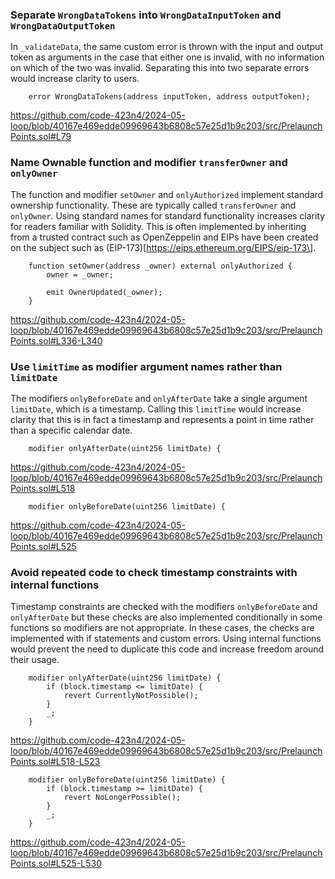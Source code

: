### Separate `WrongDataTokens` into `WrongDataInputToken` and `WrongDataOutputToken`

In `_validateData`, the same custom error is thrown with the input and output token as arguments in the case that either one is invalid, with no information on which of the two was invalid. Separating this into two separate errors would increase clarity to users.

```solidity
    error WrongDataTokens(address inputToken, address outputToken);
```

https://github.com/code-423n4/2024-05-loop/blob/40167e469edde09969643b6808c57e25d1b9c203/src/PrelaunchPoints.sol#L79

### Name Ownable function and modifier `transferOwner` and `onlyOwner`

The function and modifier `setOwner` and `onlyAuthorized` implement standard ownership functionality. These are typically called `transferOwner` and `onlyOwner`. Using standard names for standard functionality increases clarity for readers familiar with Solidity. This is often implemented by inheriting from a trusted contract such as OpenZeppelin and EIPs have been created on the subject such as (EIP-173)\[https://eips.ethereum.org/EIPS/eip-173\].

```solidity
    function setOwner(address _owner) external onlyAuthorized {
        owner = _owner;

        emit OwnerUpdated(_owner);
    }
```

https://github.com/code-423n4/2024-05-loop/blob/40167e469edde09969643b6808c57e25d1b9c203/src/PrelaunchPoints.sol#L336-L340

### Use `limitTime` as modifier argument names rather than `limitDate`

The modifiers `onlyBeforeDate` and `onlyAfterDate` take a single argument `limitDate`, which is a timestamp. Calling this `limitTime` would increase clarity that this is in fact a timestamp and represents a point in time rather than a specific calendar date.

```solidity
    modifier onlyAfterDate(uint256 limitDate) {
```

https://github.com/code-423n4/2024-05-loop/blob/40167e469edde09969643b6808c57e25d1b9c203/src/PrelaunchPoints.sol#L518

```solidity
    modifier onlyBeforeDate(uint256 limitDate) {
```

https://github.com/code-423n4/2024-05-loop/blob/40167e469edde09969643b6808c57e25d1b9c203/src/PrelaunchPoints.sol#L525

### Avoid repeated code to check timestamp constraints with internal functions

Timestamp constraints are checked with the modifiers `onlyBeforeDate` and `onlyAfterDate` but these checks are also implemented conditionally in some functions so modifiers are not appropriate. In these cases, the checks are implemented with if statements and custom errors. Using internal functions would prevent the need to duplicate this code and increase freedom around their usage.

```solidity
    modifier onlyAfterDate(uint256 limitDate) {
        if (block.timestamp <= limitDate) {
            revert CurrentlyNotPossible();
        }
        _;
    }
```

https://github.com/code-423n4/2024-05-loop/blob/40167e469edde09969643b6808c57e25d1b9c203/src/PrelaunchPoints.sol#L518-L523

```solidity
    modifier onlyBeforeDate(uint256 limitDate) {
        if (block.timestamp >= limitDate) {
            revert NoLongerPossible();
        }
        _;
    }
```

https://github.com/code-423n4/2024-05-loop/blob/40167e469edde09969643b6808c57e25d1b9c203/src/PrelaunchPoints.sol#L525-L530